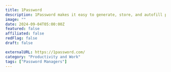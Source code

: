 ```yaml
---
title: 1Password
description: 1Password makes it easy to generate, store, and autofill passwords for all your online accounts, on all your devices.
image: ""
date: 2024-09-04T05:00:00Z
featured: false
affiliated: false
redFlag: false
draft: false

externalURL: https://1password.com/
category: "Productivity and Work"
tags: ["Password Managers"]
---
```

